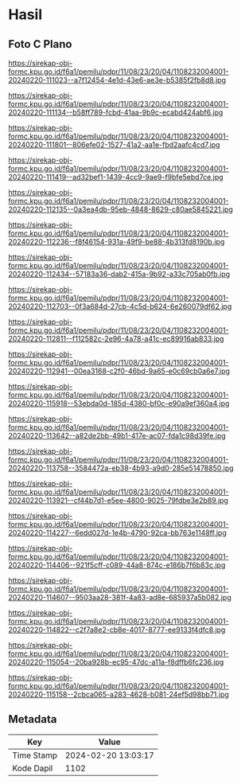 # Hasil

## Foto C Plano

https://sirekap-obj-formc.kpu.go.id/f6a1/pemilu/pdpr/11/08/23/20/04/1108232004001-20240220-111023--a7f12454-4e1d-43e6-ae3e-b5385f2fb8d8.jpg

https://sirekap-obj-formc.kpu.go.id/f6a1/pemilu/pdpr/11/08/23/20/04/1108232004001-20240220-111134--b58ff789-fcbd-41aa-9b9c-ecabd424abf6.jpg

https://sirekap-obj-formc.kpu.go.id/f6a1/pemilu/pdpr/11/08/23/20/04/1108232004001-20240220-111801--806efe02-1527-41a2-aa1e-fbd2aafc4cd7.jpg

https://sirekap-obj-formc.kpu.go.id/f6a1/pemilu/pdpr/11/08/23/20/04/1108232004001-20240220-111419--ad32bef1-1439-4cc9-9ae9-f9bfe5ebd7ce.jpg

https://sirekap-obj-formc.kpu.go.id/f6a1/pemilu/pdpr/11/08/23/20/04/1108232004001-20240220-112135--0a3ea4db-95eb-4848-8629-c80ae5845221.jpg

https://sirekap-obj-formc.kpu.go.id/f6a1/pemilu/pdpr/11/08/23/20/04/1108232004001-20240220-112236--f8f46154-931a-49f9-be88-4b313fd8190b.jpg

https://sirekap-obj-formc.kpu.go.id/f6a1/pemilu/pdpr/11/08/23/20/04/1108232004001-20240220-112434--57183a36-dab2-415a-9b92-a33c705ab0fb.jpg

https://sirekap-obj-formc.kpu.go.id/f6a1/pemilu/pdpr/11/08/23/20/04/1108232004001-20240220-112703--0f3a684d-27cb-4c5d-b624-6e260079df62.jpg

https://sirekap-obj-formc.kpu.go.id/f6a1/pemilu/pdpr/11/08/23/20/04/1108232004001-20240220-112811--f112582c-2e96-4a78-a41c-ec89916ab833.jpg

https://sirekap-obj-formc.kpu.go.id/f6a1/pemilu/pdpr/11/08/23/20/04/1108232004001-20240220-112941--00ea3168-c2f0-46bd-9a65-e0c69cb0a6e7.jpg

https://sirekap-obj-formc.kpu.go.id/f6a1/pemilu/pdpr/11/08/23/20/04/1108232004001-20240220-115918--53ebda0d-185d-4380-bf0c-e90a9ef360a4.jpg

https://sirekap-obj-formc.kpu.go.id/f6a1/pemilu/pdpr/11/08/23/20/04/1108232004001-20240220-113642--a82de2bb-49b1-417e-ac07-fda1c98d39fe.jpg

https://sirekap-obj-formc.kpu.go.id/f6a1/pemilu/pdpr/11/08/23/20/04/1108232004001-20240220-113758--3584472a-eb38-4b93-a9d0-285e51478850.jpg

https://sirekap-obj-formc.kpu.go.id/f6a1/pemilu/pdpr/11/08/23/20/04/1108232004001-20240220-113921--cf44b7d1-e5ee-4800-9025-79fdbe3e2b89.jpg

https://sirekap-obj-formc.kpu.go.id/f6a1/pemilu/pdpr/11/08/23/20/04/1108232004001-20240220-114227--6edd027d-1e4b-4790-92ca-bb763e1148ff.jpg

https://sirekap-obj-formc.kpu.go.id/f6a1/pemilu/pdpr/11/08/23/20/04/1108232004001-20240220-114406--921f5cff-c089-44a8-874c-e186b7f6b83c.jpg

https://sirekap-obj-formc.kpu.go.id/f6a1/pemilu/pdpr/11/08/23/20/04/1108232004001-20240220-114607--9503aa28-381f-4a83-ad8e-685937a5b082.jpg

https://sirekap-obj-formc.kpu.go.id/f6a1/pemilu/pdpr/11/08/23/20/04/1108232004001-20240220-114822--c2f7a8e2-cb8e-4017-8777-ee9133f4dfc8.jpg

https://sirekap-obj-formc.kpu.go.id/f6a1/pemilu/pdpr/11/08/23/20/04/1108232004001-20240220-115054--20ba928b-ec95-47dc-a11a-f8dffb6fc236.jpg

https://sirekap-obj-formc.kpu.go.id/f6a1/pemilu/pdpr/11/08/23/20/04/1108232004001-20240220-115158--2cbca065-a283-4628-b081-24ef5d98bb71.jpg


## Metadata

| Key        | Value               |
| ---------- | ------------------- |
| Time Stamp | 2024-02-20 13:03:17 |
| Kode Dapil | 1102                |



